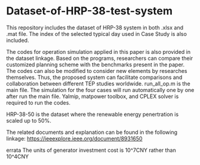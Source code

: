 # Dataset-of-HRP-38-test-system
This repository includes the dataset of HRP-38 system in both .xlsx and .mat file. The index of the selected typical day used in Case Study is also included.

The codes for operation simulation applied in this paper is also provided in the dataset linkage. Based on the programs, researchers can compare their customized planning scheme with the benchmarks present in the paper. The codes can also be modified to consider new elements by researches themselves. Thus, the proposed system can facilitate comparisons and collaboration between different TEP studies worldwide.
run_all_op.m is the main file. The simulation for the four cases will run automatically one by one after run the main file.
Yalmip, matpower toolbox, and CPLEX solver is required to run the codes.

HRP-38-50 is the dataset where the renewable energy penertration is scaled up to 50%. 

The related documents and explanation can be found in the following linkage:
https://ieeexplore.ieee.org/document/8931650

errata
The units of generator investment cost is 10^7CNY rather than 10^4CNY
